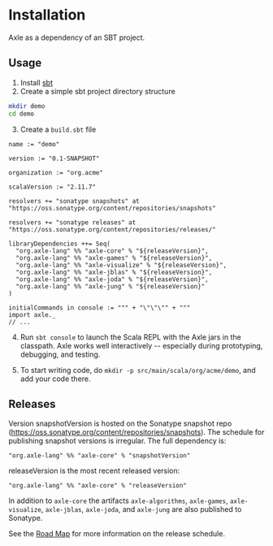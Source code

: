 
Installation
============

Axle as a dependency of an SBT project.

Usage
-----

1. Install <a href="https://github.com/harrah/xsbt/wiki/Getting-Started-Setup">sbt</a>
2. Create a simple sbt project directory structure

```bash
mkdir demo
cd demo
```
3. Create a `build.sbt` file

```
name := "demo"

version := "0.1-SNAPSHOT"

organization := "org.acme"

scalaVersion := "2.11.7"

resolvers += "sonatype snapshots" at "https://oss.sonatype.org/content/repositories/snapshots"

resolvers += "sonatype releases" at "https://oss.sonatype.org/content/repositories/releases/"

libraryDependencies ++= Seq(
  "org.axle-lang" %% "axle-core" % "${releaseVersion}",
  "org.axle-lang" %% "axle-games" % "${releaseVersion}",
  "org.axle-lang" %% "axle-visualize" % "${releaseVersion}",
  "org.axle-lang" %% "axle-jblas" % "${releaseVersion}",
  "org.axle-lang" %% "axle-joda" % "${releaseVersion}",
  "org.axle-lang" %% "axle-jung" % "${releaseVersion}"
)

initialCommands in console := """ + "\"\"\"" + """
import axle._
// ...
```

4. Run `sbt console` to launch the Scala REPL with the Axle jars in the classpath.
Axle works well interactively -- especially during prototyping, debugging, and testing.

5. To start writing code, do `mkdir -p src/main/scala/org/acme/demo`, and add your code there.

Releases
--------

Version snapshotVersion is hosted on the Sonatype snapshot repo (https://oss.sonatype.org/content/repositories/snapshots).
The schedule for publishing snapshot versions is irregular.
The full dependency is:

```
"org.axle-lang" %% "axle-core" % "snapshotVersion"
```

releaseVersion is the most recent released version:

```
"org.axle-lang" %% "axle-core" % "releaseVersion"
```

In addition to `axle-core` the artifacts `axle-algorithms`, `axle-games`,
`axle-visualize`, `axle-jblas`, `axle-joda`, and `axle-jung`
are also published to Sonatype.

See the [Road Map](../RoadMap.md) for more information on the release schedule.
